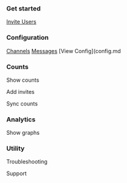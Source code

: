 ### Get started

[Invite Users](invite.md)

### Configuration
 
[Channels](messages/types.md)
[Messages](config/messages.md)
[View Config](config.md

### Counts

Show counts

Add invites

Sync counts

### Analytics

Show graphs

### Utility

Troubleshooting

Support
